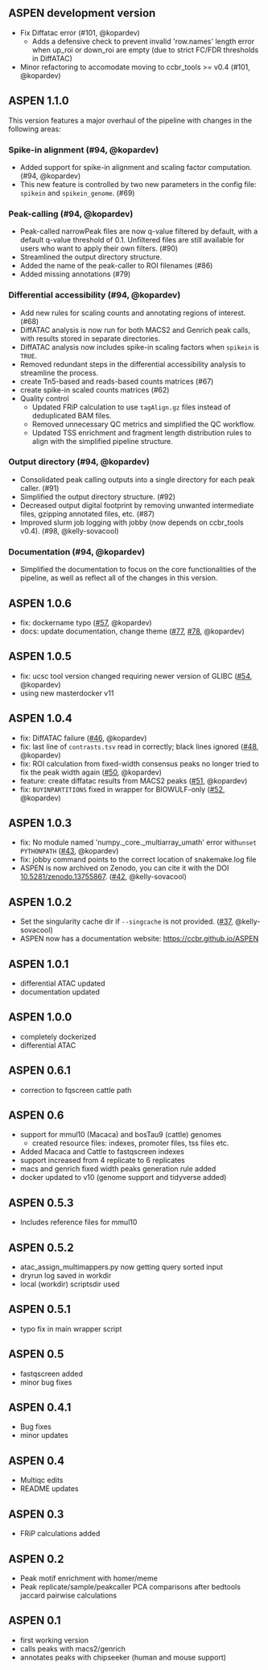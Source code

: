 ## ASPEN development version

- Fix Diffatac error (#101, @kopardev)
  - Adds a defensive check to prevent invalid 'row.names' length error when up_roi or down_roi are empty (due to strict FC/FDR thresholds in DiffATAC)
- Minor refactoring to accomodate moving to ccbr_tools >= v0.4 (#101, @kopardev)

## ASPEN 1.1.0

This version features a major overhaul of the pipeline with changes in the following areas:

### Spike-in alignment (#94, @kopardev)

- Added support for spike-in alignment and scaling factor computation. (#94, @kopardev)
- This new feature is controlled by two new parameters in the config file: `spikein` and `spikein_genome`. (#69)

### Peak-calling (#94, @kopardev)

- Peak-called narrowPeak files are now q-value filtered by default, with a default q-value threshold of 0.1. Unfiltered files are still available for users who want to apply their own filters. (#90)
- Streamlined the output directory structure.
- Added the name of the peak-caller to ROI filenames (#86)
- Added missing annotations (#79)

### Differential accessibility (#94, @kopardev)

- Add new rules for scaling counts and annotating regions of interest. (#68)
- DiffATAC analysis is now run for both MACS2 and Genrich peak calls, with results stored in separate directories.
- DiffATAC analysis now includes spike-in scaling factors when `spikein` is `TRUE`.
- Removed redundant steps in the differential accessibility analysis to streamline the process.
- create Tn5-based and reads-based counts matrices (#67)
- create spike-in scaled counts matrices (#62)
- Quality control
  - Updated FRiP calculation to use `tagAlign.gz` files instead of deduplicated BAM files.
  - Removed unnecessary QC metrics and simplified the QC workflow.
  - Updated TSS enrichment and fragment length distribution rules to align with the simplified pipeline structure.

### Output directory (#94, @kopardev)

- Consolidated peak calling outputs into a single directory for each peak caller. (#91)
- Simplified the output directory structure. (#92)
- Decreased output digital footprint by removing unwanted intermediate files, gzipping annotated files, etc. (#87)
- Improved slurm job logging with jobby (now depends on ccbr_tools v0.4). (#98, @kelly-sovacool)

### Documentation (#94, @kopardev)

- Simplified the documentation to focus on the core functionalities of the pipeline, as well as reflect all of the changes in this version.

## ASPEN 1.0.6

- fix: dockername typo ([#57](https://github.com/CCBR/ASPEN/issues/57), @kopardev)
- docs: update documentation, change theme ([#77](https://github.com/CCBR/ASPEN/issues/77), [#78](https://github.com/CCBR/ASPEN/issues/78), @kopardev)

## ASPEN 1.0.5

- fix: ucsc tool version changed requiring newer version of GLIBC ([#54](https://github.com/CCBR/ASPEN/issues/54), @kopardev)
- using new masterdocker v11

## ASPEN 1.0.4

- fix: DiffATAC failure ([#46](https://github.com/CCBR/ASPEN/issues/46), @kopardev)
- fix: last line of `contrasts.tsv` read in correctly; black lines ignored ([#48](https://github.com/CCBR/ASPEN/issues/48), @kopardev)
- fix: ROI calculation from fixed-width consensus peaks no longer tried to fix the peak width again ([#50](https://github.com/CCBR/ASPEN/issues/50), @kopardev)
- feature: create diffatac results from MACS2 peaks ([#51](https://github.com/CCBR/ASPEN/issues/51), @kopardev)
- fix: `BUYINPARTITIONS` fixed in wrapper for BIOWULF-only ([#52](https://github.com/CCBR/ASPEN/issues/52), @kopardev)

## ASPEN 1.0.3

- fix: No module named 'numpy.\_core.\_multiarray_umath' error with`unset PYTHONPATH` ([#43](https://github.com/CCBR/ASPEN/issues/43), @kopardev)
- fix: jobby command points to the correct location of snakemake.log file
- ASPEN is now archived on Zenodo, you can cite it with the DOI [10.5281/zenodo.13755867](https://doi.org/10.5281/zenodo.13755867). ([#42](https://github.com/CCBR/ASPEN/issues/42), @kelly-sovacool)

## ASPEN 1.0.2

- Set the singularity cache dir if `--singcache` is not provided. ([#37](https://github.com/CCBR/ASPEN/pull/37), @kelly-sovacool)
- ASPEN now has a documentation website: <https://ccbr.github.io/ASPEN>

## ASPEN 1.0.1

- differential ATAC updated
- documentation updated

## ASPEN 1.0.0

- completely dockerized
- differential ATAC

## ASPEN 0.6.1

- correction to fqscreen cattle path

## ASPEN 0.6

- support for mmul10 (Macaca) and bosTau9 (cattle) genomes
  - created resource files: indexes, promoter files, tss files etc.
- Added Macaca and Cattle to fastqscreen indexes
- support increased from 4 replicate to 6 replicates
- macs and genrich fixed width peaks generation rule added
- docker updated to v10 (genome support and tidyverse added)

## ASPEN 0.5.3

- Includes reference files for mmul10

## ASPEN 0.5.2

- atac_assign_multimappers.py now getting query sorted input
- dryrun log saved in workdir
- local (workdir) scriptsdir used

## ASPEN 0.5.1

- typo fix in main wrapper script

## ASPEN 0.5

- fastqscreen added
- minor bug fixes

## ASPEN 0.4.1

- Bug fixes
- minor updates

## ASPEN 0.4

- Multiqc edits
- README updates

## ASPEN 0.3

- FRiP calculations added

## ASPEN 0.2

- Peak motif enrichment with homer/meme
- Peak replicate/sample/peakcaller PCA comparisons after bedtools jaccard pairwise calculations

## ASPEN 0.1

- first working version
- calls peaks with macs2/genrich
- annotates peaks with chipseeker (human and mouse support)
